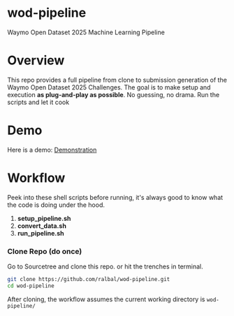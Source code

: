 # wod-pipeline
Waymo Open Dataset 2025 Machine Learning Pipeline

# Overview
This repo provides a full pipeline from clone to submission generation of the Waymo Open Dataset 2025 Challenges. The goal is to make setup and execution **as plug-and-play as possible**. No guessing, no drama. Run the scripts and let it cook

# Demo 
Here is a demo: [Demonstration](url)

# Workflow

Peek into these shell scripts before running, it's always good to know what the code is doing under the hood. 

1. **setup_pipeline.sh**
2. **convert_data.sh**
3. **run_pipeline.sh**

### Clone Repo (do once)

Go to Sourcetree and clone this repo. or hit the trenches in terminal.

```bash
git clone https://github.com/ralbal/wod-pipeline.git
cd wod-pipeline
```

After cloning, the workflow assumes the current working directory is ```wod-pipeline/```
